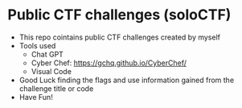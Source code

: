 # Public CTF challenges (soloCTF)
- This repo cointains public CTF challenges created by myself
- Tools used 
  - Chat GPT
  - Cyber Chef: https://gchq.github.io/CyberChef/
  - Visual Code
- Good Luck finding the flags and use information gained from the challenge title or code
- Have Fun! 
